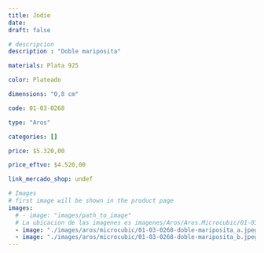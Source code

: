 ```yaml
---
title: Jodie
date: 
draft: false

# descripcion
description : "Doble mariposita"

materials: Plata 925

color: Plateado

dimensions: "0,8 cm"

code: 01-03-0268

type: "Aros"

categories: []

price: $5.320,00

price_eftvo: $4.520,00

link_mercado_shop: undef

# Images
# first image will be shown in the product page
images:
  # - image: "images/path_to_image"
  # La ubicacion de las imagenes es imagenes/Aros/Aros.Microcubic/01-03-0268-jodie
  - image: "./images/aros/microcubic/01-03-0268-doble-mariposita_a.jpeg"
  - image: "./images/aros/microcubic/01-03-0268-doble-mariposita_b.jpeg"
---
```

